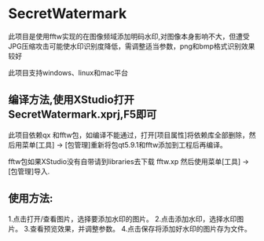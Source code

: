 # SecretWatermark
此项目是使用fftw实现的在图像频域添加明码水印,对图像本身影响不大，但遭受JPG压缩攻击可能使水印识别度降低，需调整适当参数，png和bmp格式识别效果较好

此项目支持windows、linux和mac平台

## 编译方法,使用XStudio打开SecretWatermark.xprj,F5即可
此项目依赖qx 和fftw包，如编译不能通过，打开[项目属性]将依赖库全部删除，然后用菜单[工具] -> [包管理]重新将包qt5.9.1和fftw添加到工程后再编译。

fftw包如果XStudio没有自带请到libraries去下载 fftw.xp 然后使用菜单[工具] -> [包管理]导入.

## 使用方法:
1.点击打开/查看图片，选择要添加水印的图片。
2.点击添加水印，选择水印图片。
3.查看预览效果，并调整参数。
4.点击保存将添加好水印的图片存为文件。